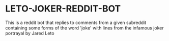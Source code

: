 # LETO-JOKER-REDDIT-BOT
This is a reddit bot that replies to comments from a given subreddit containing some forms of the word 'joke' with lines from the infamous joker portrayal by Jared Leto
